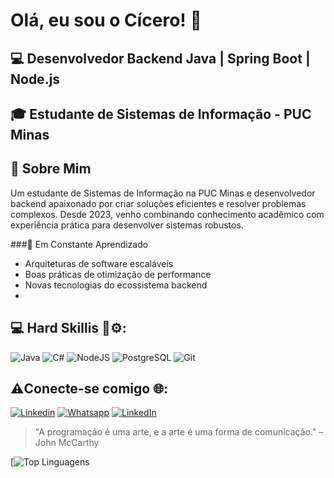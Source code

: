 # Olá, eu sou o Cícero! 👋

## 💻 Desenvolvedor Backend Java | Spring Boot | Node.js  
## 🎓 Estudante de Sistemas de Informação - PUC Minas  

## 🚀 Sobre Mim  

Um estudante de Sistemas de Informação na PUC Minas e desenvolvedor backend apaixonado por criar soluções eficientes e resolver problemas complexos. Desde 2023, venho combinando conhecimento acadêmico com experiência prática para desenvolver sistemas robustos.

###🌱 Em Constante Aprendizado  

- Arquiteturas de software escaláveis  
- Boas práticas de otimização de performance  
- Novas tecnologias do ecossistema backend
- 
## 💻 Hard Skillis 🚀⚙️:
![Java](https://img.shields.io/badge/Java-ED8B00?style=for-the-badge&logo=openjdk&logoColor=white)
![C#](https://img.shields.io/badge/C%23-239120?style=for-the-badge&logo=c-sharp&logoColor=white)
![NodeJS](https://img.shields.io/badge/Node%20js-339933?style=for-the-badge&logo=nodedotjs&logoColor=white)
![PostgreSQL](https://img.shields.io/badge/PostgreSQL-316192?style=for-the-badge&logo=postgresql&logoColor=white)
![Git](https://img.shields.io/badge/GIT-E44C30?style=for-the-badge&logo=git&logoColor=white)

## ⚠️Conecte-se comigo 🌐:
[![Linkedin](https://img.shields.io/badge/LinkedIn-0077B5?style=for-the-badge&logo=linkedin&logoColor=white)](https://www.linkedin.com/in/cicero-guilherme-a9473a260/)
[![Whatsapp](https://img.shields.io/badge/WhatsApp-25D366?style=for-the-badge&logo=whatsapp&logoColor=white)](https://wa.me/5531997389662)
[![LinkedIn](https://img.shields.io/badge/GitHub-100000?style=for-the-badge&logo=github&logoColor=white)](https://github.com/CiceroGGS)

 > "A programação é uma arte, e a arte é uma forma de comunicação." – John McCarthy

[![Top Linguagens](https://github-readme-stats.vercel.app/api/top-langs/?username=CiceroGGS&theme=tokyonight&custom_title=Top%20%Linguagens)
